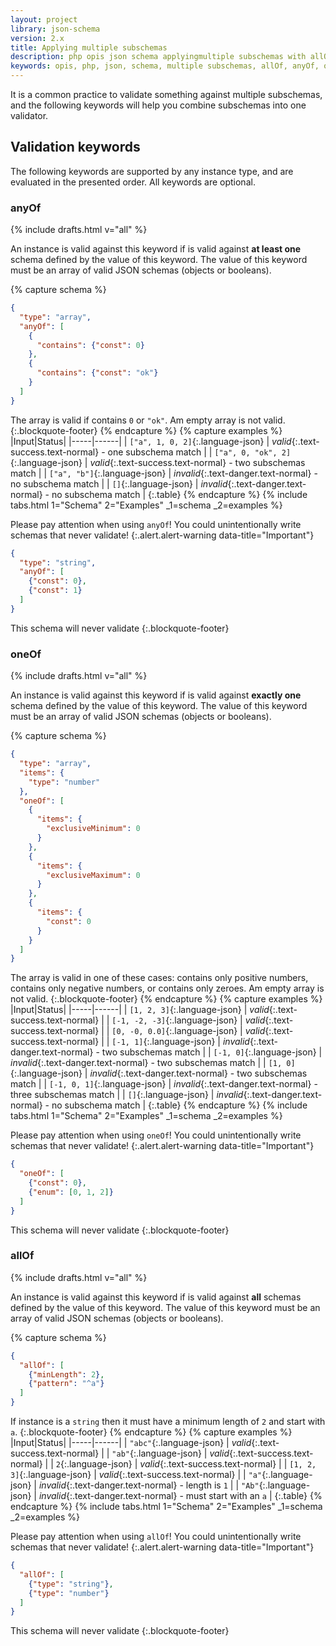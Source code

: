 ```yaml
---
layout: project
library: json-schema
version: 2.x
title: Applying multiple subschemas
description: php opis json schema applyingmultiple subschemas with allOf, anyOf, oneOf
keywords: opis, php, json, schema, multiple subschemas, allOf, anyOf, oneOf
---
```


It is a common practice to validate something against multiple subschemas,
and the following keywords will help you combine subschemas into one validator.

## Validation keywords

The following keywords are supported by any instance type, and are evaluated in
the presented order. All keywords are optional.

### anyOf

{% include drafts.html v="all" %}

An instance is valid against this keyword if is valid against **at least one** schema
defined by the value of this keyword. 
The value of this keyword must be an array of valid JSON schemas (objects or booleans).


{% capture schema %}
```json
{
  "type": "array",
  "anyOf": [
    {
      "contains": {"const": 0}
    },
    {
      "contains": {"const": "ok"}
    }
  ]
}
```

The array is valid if contains `0` or `"ok"`.  Am empty array is not valid.
{:.blockquote-footer}
{% endcapture %}
{% capture examples %}
|Input|Status|
|-----|------|
| `["a", 1, 0, 2]`{:.language-json} | *valid*{:.text-success.text-normal} - one subschema match |
| `["a", 0, "ok", 2]`{:.language-json} | *valid*{:.text-success.text-normal} - two subschemas match |
| `["a", "b"]`{:.language-json} | *invalid*{:.text-danger.text-normal} - no subschema match |
| `[]`{:.language-json} | *invalid*{:.text-danger.text-normal} - no subschema match |
{:.table}
{% endcapture %}
{% include tabs.html 1="Schema" 2="Examples" _1=schema _2=examples %}


Please pay attention when using `anyOf`!
You could unintentionally write schemas that never validate!
{:.alert.alert-warning data-title="Important"}

```json
{
  "type": "string",
  "anyOf": [
    {"const": 0},
    {"const": 1}
  ]
}
```
This schema will never validate
{:.blockquote-footer}

### oneOf

{% include drafts.html v="all" %}

An instance is valid against this keyword if is valid against **exactly one** schema
defined by the value of this keyword. 
The value of this keyword must be an array of valid JSON schemas (objects or booleans).

{% capture schema %}
```json
{
  "type": "array",
  "items": {
    "type": "number"  
  },
  "oneOf": [
    {
      "items": {
        "exclusiveMinimum": 0
      }
    },
    {
      "items": {
        "exclusiveMaximum": 0
      }
    },
    {
      "items": {
        "const": 0
      }
    }
  ]
}
```

The array is valid in one of these cases: contains only positive numbers,
contains only negative numbers, or contains only zeroes. 
Am empty array is not valid.
{:.blockquote-footer}
{% endcapture %}
{% capture examples %}
|Input|Status|
|-----|------|
| `[1, 2, 3]`{:.language-json} | *valid*{:.text-success.text-normal} |
| `[-1, -2, -3]`{:.language-json} | *valid*{:.text-success.text-normal} |
| `[0, -0, 0.0]`{:.language-json} | *valid*{:.text-success.text-normal} |
| `[-1, 1]`{:.language-json} | *invalid*{:.text-danger.text-normal} - two subschemas match |
| `[-1, 0]`{:.language-json} | *invalid*{:.text-danger.text-normal} - two subschemas match |
| `[1, 0]`{:.language-json} | *invalid*{:.text-danger.text-normal} - two subschemas match |
| `[-1, 0, 1]`{:.language-json} | *invalid*{:.text-danger.text-normal} - three subschemas match |
| `[]`{:.language-json} | *invalid*{:.text-danger.text-normal} - no subschema match |
{:.table}
{% endcapture %}
{% include tabs.html 1="Schema" 2="Examples" _1=schema _2=examples %}


Please pay attention when using `oneOf`!
You could unintentionally write schemas that never validate!
{:.alert.alert-warning data-title="Important"}

```json
{
  "oneOf": [
    {"const": 0},
    {"enum": [0, 1, 2]}
  ]
}
```
This schema will never validate
{:.blockquote-footer}

### allOf

{% include drafts.html v="all" %}

An instance is valid against this keyword if is valid against **all** schemas
defined by the value of this keyword. 
The value of this keyword must be an array of valid JSON schemas (objects or booleans).

{% capture schema %}
```json
{
  "allOf": [
    {"minLength": 2},
    {"pattern": "^a"}
  ]
}
```

If instance is a `string` then it must have a minimum length of `2` and start with `a`.
{:.blockquote-footer}
{% endcapture %}
{% capture examples %}
|Input|Status|
|-----|------|
| `"abc"`{:.language-json} | *valid*{:.text-success.text-normal} |
| `"ab"`{:.language-json} | *valid*{:.text-success.text-normal} |
| `2`{:.language-json} | *valid*{:.text-success.text-normal} |
| `[1, 2, 3]`{:.language-json} | *valid*{:.text-success.text-normal} |
| `"a"`{:.language-json} | *invalid*{:.text-danger.text-normal} - length is `1` |
| `"Ab"`{:.language-json} | *invalid*{:.text-danger.text-normal} - must start with an `a` |
{:.table}
{% endcapture %}
{% include tabs.html 1="Schema" 2="Examples" _1=schema _2=examples %}


Please pay attention when using `allOf`!
You could unintentionally write schemas that never validate!
{:.alert.alert-warning data-title="Important"}

```json
{
  "allOf": [
    {"type": "string"},
    {"type": "number"}
  ]
}
```
This schema will never validate
{:.blockquote-footer}